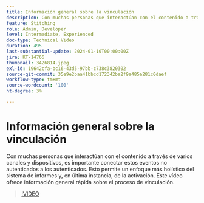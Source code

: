 ```yaml
---
title: Información general sobre la vinculación
description: Con muchas personas que interactúan con el contenido a través de varios canales y dispositivos, es importante conectar estos eventos no autenticados a los autenticados. Esto permite un enfoque más holístico del sistema de informes y, en última instancia, de la activación. Este vídeo ofrece información general rápida sobre el proceso de vinculación.
feature: Stitching
role: Admin, Developer
level: Intermediate, Experienced
doc-type: Technical Video
duration: 495
last-substantial-update: 2024-01-10T00:00:00Z
jira: KT-14766
thumbnail: 3426814.jpeg
exl-id: 19642cfa-bc16-43d5-97bb-c738c3820302
source-git-commit: 35e9e2baa41bbcd172342ba2f9a485a281c0daef
workflow-type: tm+mt
source-wordcount: '100'
ht-degree: 3%

---
```


# Información general sobre la vinculación

Con muchas personas que interactúan con el contenido a través de varios canales y dispositivos, es importante conectar estos eventos no autenticados a los autenticados. Esto permite un enfoque más holístico del sistema de informes y, en última instancia, de la activación. Este vídeo ofrece información general rápida sobre el proceso de vinculación.

>[!VIDEO](https://video.tv.adobe.com/v/3452550/?learn=on&captions=spa)
